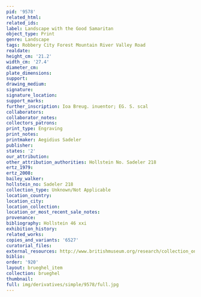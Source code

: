 ```yaml
---
pid: '9578'
related_html: 
related_ids: 
label: Landscape with the Good Samaritan
object_type: Print
genre: Landscape
tags: Robbery City Forest Mountain River Valley Road
realdate: 
height_cm: '21.2'
width_cm: '27.4'
diameter_cm: 
plate_dimensions: 
support: 
drawing_medium: 
signature: 
signature_location: 
support_marks: 
further_inscription: Ioa Breug. inuentor; EG. S. scal
collaborators: 
collaborator_notes: 
collectors_patrons: 
print_type: Engraving
print_notes: 
printmaker: Aegidius Sadeler
publisher: 
states: '2'
our_attribution: 
other_attribution_authorities: Hollstein No. Sadeler 218
ertz_1979: 
ertz_2008: 
bailey_walker: 
hollstein_no: Sadeler 218
collection_type: Unknown/Not Applicable
location_country: 
location_city: 
location_collection: 
location_or_most_recent_sale_notes: 
provenance: 
bibliography: Hollstein 46 xxi
exhibition_history: 
related_works: 
copies_and_variants: '6527'
curatorial_files: 
external_resources: http://www.britishmuseum.org/research/collection_online/collection_object_details.aspx?assetId=690205001&objectId=3228578&partId=1
biblio: 
order: '920'
layout: brueghel_item
collection: brueghel
thumbnail: 
full: img/derivatives/simple/9578/full.jpg
---
```

